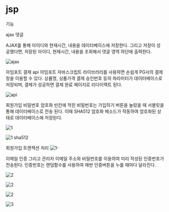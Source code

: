# jsp
기능

ajax 댓글

AJAX를 통해 아이디와 현재시간, 내용을 데이터베이스에 저장한다. 그리고 저장이 성공했다면, 저장된 아이디, 현재시간, 내용을 조회해서 댓글 영역 하단에 출력한다.

![ajax](https://user-images.githubusercontent.com/32535590/38298193-b331ae6e-3831-11e8-86cc-360783483e23.PNG)

아임포트 결제 api
아임포트 자바스크립트 라이브러리를 사용하면 손쉽게 PG사의 결제창을 이용할 수 있다. 
상품명, 상품가격 결제 승인번호 등의 파라미터가 데이터베이스로 저장되며, 결제가 성공하면 결제 완료 페이지로 리다이렉트 된다.

![api](https://user-images.githubusercontent.com/32535590/38298205-b8e0ddb2-3831-11e8-9905-443bfea29ae1.PNG)

회원가입 비밀번호 암호화
빈칸에 적힌 비밀번호는 가입하기 버튼을 눌렀을 때 서블릿을 통해 데이터베이스로 전송 된다.
이때 SHA512 암호화 메소드가 작동하여 암호화된 상태로 데이터베이스에 저장된다.

![1](https://user-images.githubusercontent.com/32535590/38298261-e2beed86-3831-11e8-90de-59d364b30f11.PNG)

![1 sha512](https://user-images.githubusercontent.com/32535590/38298290-f25395bc-3831-11e8-8705-a8ca41085a75.PNG)

회원가입 트랜잭션 처리 
![1-](https://user-images.githubusercontent.com/32535590/38298314-fab5443a-3831-11e8-907b-2ed84993da6e.PNG)

이메일 인증
그리고 관리자 이메일 주소와 비밀번호를 이용하여 미리 작성된 인증번호가 전송된다. 인증번호는 랜덤함수를 사용하여 매번 인증버튼을 누를 때마다 달라진다.

![2](https://user-images.githubusercontent.com/32535590/38298333-04194954-3832-11e8-9a38-4ed0319cfeef.PNG)

![2](https://user-images.githubusercontent.com/32535590/38298346-0c6d9164-3832-11e8-825d-2bd1bcb9a5d7.PNG)

![2](https://user-images.githubusercontent.com/32535590/38298355-1033af0e-3832-11e8-8e2f-7f4f8f0d558c.PNG)

![3](https://user-images.githubusercontent.com/32535590/38298360-143f2b64-3832-11e8-9ca7-b277d690aa0d.PNG)





